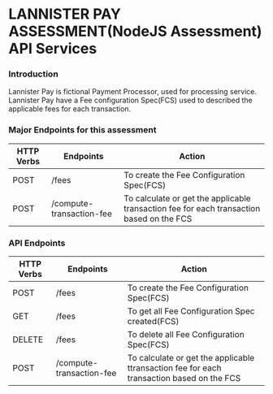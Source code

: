 # LANNISTER PAY ASSESSMENT(NodeJS Assessment) API Services

<h3>Introduction</h3>
<p>
  Lannister Pay is fictional Payment Processor, used for processing service.
  Lannister Pay have a Fee configuration Spec(FCS) used to described the applicable fees for each transaction.
</p>

### Major Endpoints for this assessment
| HTTP Verbs | Endpoints | Action |
| --- | --- | --- |
| POST | /fees | To create the Fee Configuration Spec(FCS) |
| POST | /compute-transaction-fee | To calculate or get the applicable transaction fee for each transaction based on the FCS |


### API Endpoints
| HTTP Verbs | Endpoints | Action |
| --- | --- | --- |
| POST | /fees | To create the Fee Configuration Spec(FCS) |
| GET | /fees | To get all Fee Configuration Spec created(FCS) |
| DELETE | /fees| To delete all Fee Configuration Spec(FCS) |
| POST | /compute-transaction-fee | To calculate or get the applicable ttransaction fee for each transaction based on the FCS |
